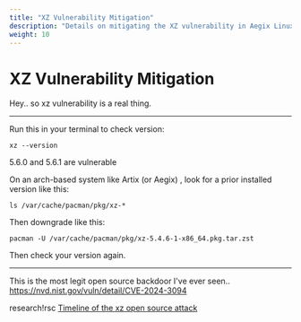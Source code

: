 ```yaml
---
title: "XZ Vulnerability Mitigation"
description: "Details on mitigating the XZ vulnerability in Aegix Linux."
weight: 10
---
```


# XZ Vulnerability Mitigation

Hey.. so xz vulnerability is a real thing. 

---

Run this in your terminal to check version: 

`xz --version`

5.6.0 and 5.6.1 are vulnerable

On an arch-based system like Artix (or Aegix) , look for a prior installed version like this:

`ls /var/cache/pacman/pkg/xz-*`

 Then downgrade like this: 

`pacman -U /var/cache/pacman/pkg/xz-5.4.6-1-x86_64.pkg.tar.zst`

Then check your version again.

---

This is the most legit open source backdoor I've ever seen.. 
https://nvd.nist.gov/vuln/detail/CVE-2024-3094

research!rsc [Timeline of the xz open source attack](https://research.swtch.com/xz-timeline)

